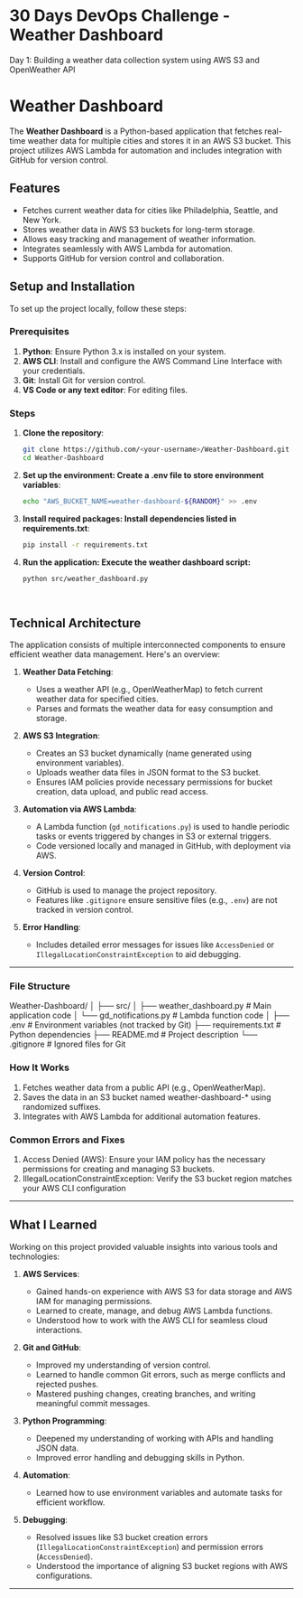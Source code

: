 # 30 Days DevOps Challenge - Weather Dashboard

Day 1: Building a weather data collection system using AWS S3 and OpenWeather API


# Weather Dashboard

The **Weather Dashboard** is a Python-based application that fetches real-time weather data for multiple cities and stores it in an AWS S3 bucket. This project utilizes AWS Lambda for automation and includes integration with GitHub for version control.

## Features
- Fetches current weather data for cities like Philadelphia, Seattle, and New York.
- Stores weather data in AWS S3 buckets for long-term storage.
- Allows easy tracking and management of weather information.
- Integrates seamlessly with AWS Lambda for automation.
- Supports GitHub for version control and collaboration.

## Setup and Installation
To set up the project locally, follow these steps:

### Prerequisites
1. **Python**: Ensure Python 3.x is installed on your system.
2. **AWS CLI**: Install and configure the AWS Command Line Interface with your credentials.
3. **Git**: Install Git for version control.
4. **VS Code or any text editor**: For editing files.

### Steps
1. **Clone the repository**:
   ```bash
   git clone https://github.com/<your-username>/Weather-Dashboard.git
   cd Weather-Dashboard

2. **Set up the environment: Create a .env file to store environment variables**:
    ```bash
    echo "AWS_BUCKET_NAME=weather-dashboard-${RANDOM}" >> .env

3. **Install required packages: Install dependencies listed in requirements.txt**:
   ```bash
   pip install -r requirements.txt

4. **Run the application: Execute the weather dashboard script:**
   ```bash
   python src/weather_dashboard.py

 
## Technical Architecture

The application consists of multiple interconnected components to ensure efficient weather data management. Here's an overview:

1. **Weather Data Fetching**:
   - Uses a weather API (e.g., OpenWeatherMap) to fetch current weather data for specified cities.
   - Parses and formats the weather data for easy consumption and storage.

2. **AWS S3 Integration**:
   - Creates an S3 bucket dynamically (name generated using environment variables).
   - Uploads weather data files in JSON format to the S3 bucket.
   - Ensures IAM policies provide necessary permissions for bucket creation, data upload, and public read access.

3. **Automation via AWS Lambda**:
   - A Lambda function (`gd_notifications.py`) is used to handle periodic tasks or events triggered by changes in S3 or external triggers.
   - Code versioned locally and managed in GitHub, with deployment via AWS.

4. **Version Control**:
   - GitHub is used to manage the project repository.
   - Features like `.gitignore` ensure sensitive files (e.g., `.env`) are not tracked in version control.

5. **Error Handling**:
   - Includes detailed error messages for issues like `AccessDenied` or `IllegalLocationConstraintException` to aid debugging.

---

### File Structure
Weather-Dashboard/
│
├── src/
│   ├── weather_dashboard.py  # Main application code
│   └── gd_notifications.py   # Lambda function code
│
├── .env                      # Environment variables (not tracked by Git)
├── requirements.txt          # Python dependencies
├── README.md                 # Project description
└── .gitignore                # Ignored files for Git

### How It Works
1. Fetches weather data from a public API (e.g., OpenWeatherMap).
2. Saves the data in an S3 bucket named weather-dashboard-* using randomized suffixes.
3. Integrates with AWS Lambda for additional automation features.

### Common Errors and Fixes
1. Access Denied (AWS): Ensure your IAM policy has the necessary permissions for creating and managing S3 buckets.
2. IllegalLocationConstraintException: Verify the S3 bucket region matches your AWS CLI configuration

 ---

## What I Learned

Working on this project provided valuable insights into various tools and technologies:
1. **AWS Services**:
   - Gained hands-on experience with AWS S3 for data storage and AWS IAM for managing permissions.
   - Learned to create, manage, and debug AWS Lambda functions.
   - Understood how to work with the AWS CLI for seamless cloud interactions.

2. **Git and GitHub**:
   - Improved my understanding of version control.
   - Learned to handle common Git errors, such as merge conflicts and rejected pushes.
   - Mastered pushing changes, creating branches, and writing meaningful commit messages.

3. **Python Programming**:
   - Deepened my understanding of working with APIs and handling JSON data.
   - Improved error handling and debugging skills in Python.

4. **Automation**:
   - Learned how to use environment variables and automate tasks for efficient workflow.

5. **Debugging**:
   - Resolved issues like S3 bucket creation errors (`IllegalLocationConstraintException`) and permission errors (`AccessDenied`).
   - Understood the importance of aligning S3 bucket regions with AWS configurations.

---  


  
